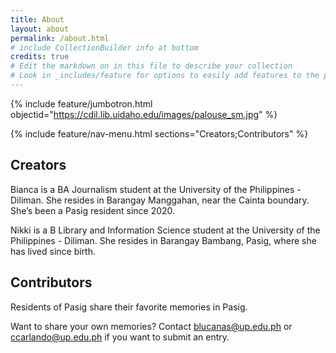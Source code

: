 ```yaml
---
title: About
layout: about
permalink: /about.html
# include CollectionBuilder info at bottom
credits: true
# Edit the markdown on in this file to describe your collection
# Look in _includes/feature for options to easily add features to the page
---
```


{% include feature/jumbotron.html objectid="https://cdil.lib.uidaho.edu/images/palouse_sm.jpg" %}

{% include feature/nav-menu.html sections="Creators;Contributors" %}

## Creators

Bianca is a BA Journalism student at the University of the Philippines - Diliman. She resides in Barangay Manggahan, near the Cainta boundary. She’s been a Pasig resident since 2020. 

Nikki is a B Library and Information Science student at the University of the Philippines - Diliman. She resides in Barangay Bambang, Pasig, where she has lived since birth.

## Contributors

Residents of Pasig share their favorite memories in Pasig.  

Want to share your own memories? Contact blucanas@up.edu.ph or ccarlando@up.edu.ph if you want to submit an entry. 

